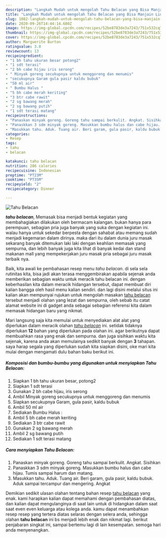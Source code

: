 ```yaml
---
description: "Langkah Mudah untuk mengolah Tahu Belacan yang Bisa Manjain Lidah"
title: "Langkah Mudah untuk mengolah Tahu Belacan yang Bisa Manjain Lidah"
slug: 1082-langkah-mudah-untuk-mengolah-tahu-belacan-yang-bisa-manjain-lidah
date: 2020-09-26T14:44:14.680Z
image: https://img-global.cpcdn.com/recipes/52be8783de3a7243/751x532cq70/tahu-belacan-foto-resep-utama.jpg
thumbnail: https://img-global.cpcdn.com/recipes/52be8783de3a7243/751x532cq70/tahu-belacan-foto-resep-utama.jpg
cover: https://img-global.cpcdn.com/recipes/52be8783de3a7243/751x532cq70/tahu-belacan-foto-resep-utama.jpg
author: Marguerite Burton
ratingvalue: 3.8
reviewcount: 13
recipeingredient:
- "1 bh tahu ukuran besar potong2"
- "1 sdt terasi"
- "2 bh cabe hijau iris serong"
- " Minyak goreng secukupnya untuk menggoreng dan menumis"
- "secukupnya Garam gula pasir kaldu bubuk"
- "50 ml air"
- " Bumbu Halus "
- "5 bh cabe merah keriting"
- "3 btr cabe rawit"
- "2 sg bawang merah"
- "2 sg bawang putih"
- "1 sdt terasi matang"
recipeinstructions:
- "Panaskan minyak goreng. Goreng tahu sampai berkulit. Angkat. Sisihkan"
- "Panaskkan 3 sdm minyak goreng. Masukkan bumbu halus dan cabe hijau. Tumis sampai harum dan matang."
- "Masukkan tahu. Aduk. Tuang air. Beri garam, gula pasir, kaldu bubuk. Aduk sampai tercampur dan mengering. Angkat"
categories:
- Resep
tags:
- tahu
- belacan

katakunci: tahu belacan 
nutrition: 286 calories
recipecuisine: Indonesian
preptime: "PT23M"
cooktime: "PT35M"
recipeyield: "2"
recipecategory: Dinner

---
```



![Tahu Belacan](https://img-global.cpcdn.com/recipes/52be8783de3a7243/751x532cq70/tahu-belacan-foto-resep-utama.jpg)

<b><i>tahu belacan</i></b>, Memasak bisa menjadi bentuk kegiatan yang membahagiakan dilakukan oleh bermacam kalangan. bukan hanya para perempuan, sebagian pria juga banyak yang suka dengan kegiatan ini. walau hanya untuk sekedar berpesta dengan sahabat atau memang sudah menjadi kegemaran dalam dirinya. maka dari itu dalam dunia juru masak sekarang banyak ditemukan laki laki dengan keahlian memasak yang sempurna, dan lebih banyak juga kita lihat di banyak kedai dan stand makanan mall yang mempekerjakan juru masak pria sebagai juru masak terbaik nya.



Baik, kita awali ke pembahasan resep menu <i>tahu belacan</i>. di sela sela rutinitas kita, bisa jadi akan terasa menggembirakan apabila sejenak anda memberikan sebagian waktu untuk meracik tahu belacan ini. dengan keberhasilan kita dalam meracik hidangan tersebut, dapat membuat diri kalian bangga oleh hasil menu kalian sendiri. dan lagi disini melalui situs ini kalian akan mempunyai rujukan untuk mengolah masakan <u>tahu belacan</u> tersebut menjadi olahan yang lezat dan sempurna, oleh sebab itu catat alamat website ini di gadget anda sebagai sebagian referensi kita dalam memasak hidangan baru yang nikmat.


Mari langsung saja kita memulai untuk menyediakan alat alat yang diperlukan dalam meracik olahan <u><i>tahu belacan</i></u> ini. setidak tidaknya diperlukan <b>12</b> bahan yang diperlukan pada olahan ini. agar berikutnya dapat membuahkan rasa yang enak dan sempurna. dan juga sisihkan waktu kita sejenak, karena anda akan memulainya sedikit banyak dengan <b>3</b> tahapan. saya harap segala yang diperlukan sudah kita siapkan disini, oke mari kita mulai dengan mengamati dulu bahan baku berikut ini.

<!--inarticleads1-->

##### Komposisi dan bumbu-bumbu yang digunakan untuk menyiapkan Tahu Belacan:

1. Siapkan 1 bh tahu ukuran besar, potong2
1. Siapkan 1 sdt terasi
1. Gunakan 2 bh cabe hijau, iris serong
1. Ambil  Minyak goreng secukupnya untuk menggoreng dan menumis
1. Siapkan secukupnya Garam, gula pasir, kaldu bubuk
1. Ambil 50 ml air
1. Sediakan  Bumbu Halus :
1. Ambil 5 bh cabe merah keriting
1. Sediakan 3 btr cabe rawit
1. Gunakan 2 sg bawang merah
1. Ambil 2 sg bawang putih
1. Sediakan 1 sdt terasi matang




<!--inarticleads2-->

##### Cara menyiapkan Tahu Belacan:

1. Panaskan minyak goreng. Goreng tahu sampai berkulit. Angkat. Sisihkan
1. Panaskkan 3 sdm minyak goreng. Masukkan bumbu halus dan cabe hijau. Tumis sampai harum dan matang.
1. Masukkan tahu. Aduk. Tuang air. Beri garam, gula pasir, kaldu bubuk. Aduk sampai tercampur dan mengering. Angkat




Demikian sedikit ulasan olahan tentang bahan resep <u>tahu belacan</u> yang enak. kami harapkan kalian dapat memahami dengan pembahasan diatas, dan kalian dapat mengulanginya di saat lain untuk di hidangkan dalam saat saat even even keluarga atau kolega anda. kamu dapat menambahkan resep resep yang tertera diatas selaras dengan selera anda, sehingga olahan <b>tahu belacan</b> ini bs menjadi lebih enak dan nikmat lagi. berikut penjabaran singkat ini, sampai bertemu lagi di lain kesempatan. semoga hari anda menyenangkan.
